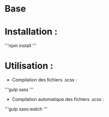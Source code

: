 # Base

# Installation :

'''npm install
'''

# Utilisation :

- Compilation des fichiers .scss :

'''gulp sass
'''

- Compilation automatique des fichiers .scss :

'''gulp sass:watch
'''